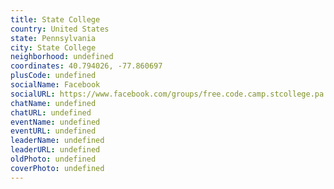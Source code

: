```yaml
---
title: State College
country: United States
state: Pennsylvania
city: State College
neighborhood: undefined
coordinates: 40.794026, -77.860697
plusCode: undefined
socialName: Facebook
socialURL: https://www.facebook.com/groups/free.code.camp.stcollege.pa
chatName: undefined
chatURL: undefined
eventName: undefined
eventURL: undefined
leaderName: undefined
leaderURL: undefined
oldPhoto: undefined
coverPhoto: undefined
---
```

